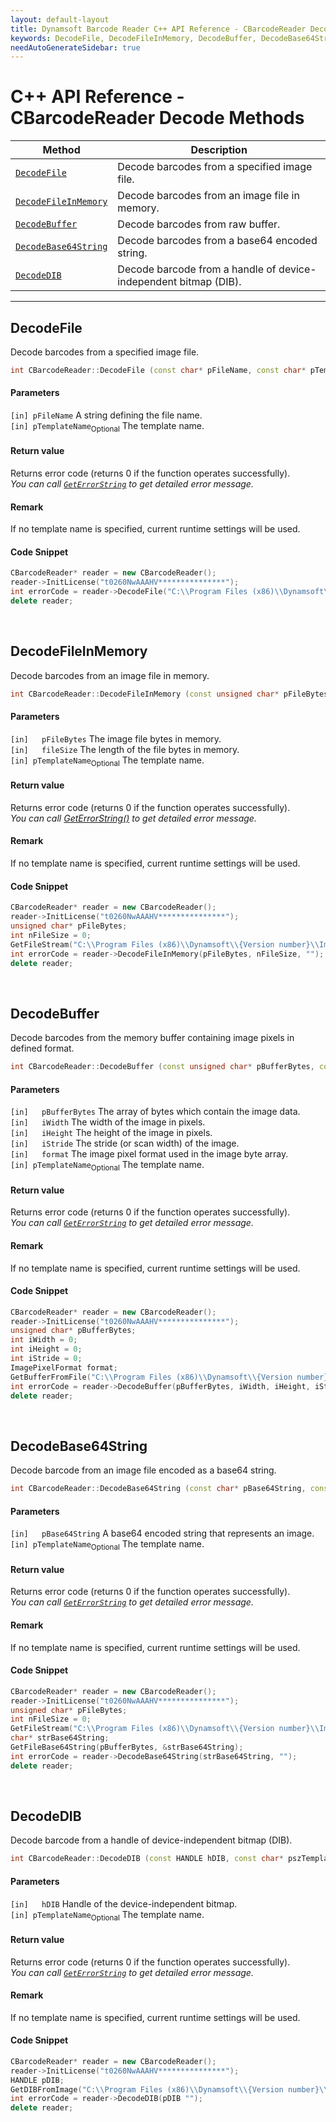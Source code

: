 ```yaml
---
layout: default-layout
title: Dynamsoft Barcode Reader C++ API Reference - CBarcodeReader Decode Methods
keywords: DecodeFile, DecodeFileInMemory, DecodeBuffer, DecodeBase64String, DecodeDIB, decode methods, CBarcodeReader, api reference, c++
needAutoGenerateSidebar: true
---
```



# C++ API Reference - CBarcodeReader Decode Methods

  | Method               | Description |
  |----------------------|-------------|
  | [`DecodeFile`](#decodefile) | Decode barcodes from a specified image file. |
  | [`DecodeFileInMemory`](#decodefileinmemory) | Decode barcodes from an image file in memory. |
  | [`DecodeBuffer`](#decodebuffer) | Decode barcodes from raw buffer. |
  | [`DecodeBase64String`](#decodebase64string) | Decode barcodes from a base64 encoded string. |
  | [`DecodeDIB`](#decodedib) | Decode barcode from a handle of device-independent bitmap (DIB). |

  ---




## DecodeFile

Decode barcodes from a specified image file.

```cpp
int CBarcodeReader::DecodeFile (const char* pFileName, const char* pTemplateName = "")	
```   
   
#### Parameters
`[in] pFileName`	A string defining the file name.   
`[in] pTemplateName`<sub>Optional</sub> The template name.

#### Return value
Returns error code (returns 0 if the function operates successfully).    
*You can call [`GetErrorString`](status-retrieval.md#geterrorstring) to get detailed error message.*

#### Remark
If no template name is specified, current runtime settings will be used.

#### Code Snippet
```cpp
CBarcodeReader* reader = new CBarcodeReader();
reader->InitLicense("t0260NwAAAHV***************");
int errorCode = reader->DecodeFile("C:\\Program Files (x86)\\Dynamsoft\\{Version number}\\Images\\AllSupportedBarcodeTypes.tif", "");
delete reader;
```

&nbsp;





## DecodeFileInMemory

Decode barcodes from an image file in memory.   

```cpp
int CBarcodeReader::DecodeFileInMemory (const unsigned char* pFileBytes, int fileSize, const char* pTemplateName = "")	
```   
   
#### Parameters
`[in]	pFileBytes` The image file bytes in memory.   
`[in]	fileSize` The length of the file bytes in memory.   
`[in] pTemplateName`<sub>Optional</sub> The template name.

#### Return value
Returns error code (returns 0 if the function operates successfully).    
*You can call [GetErrorString()](status-retrieval.md#geterrorstring) to get detailed error message.*   

#### Remark
If no template name is specified, current runtime settings will be used.

#### Code Snippet
```cpp
CBarcodeReader* reader = new CBarcodeReader();
reader->InitLicense("t0260NwAAAHV***************");
unsigned char* pFileBytes;
int nFileSize = 0;
GetFileStream("C:\\Program Files (x86)\\Dynamsoft\\{Version number}\\Images\\AllSupportedBarcodeTypes.tif", &pFileBytes, &nFileSize);
int errorCode = reader->DecodeFileInMemory(pFileBytes, nFileSize, "");
delete reader;
```

&nbsp;





## DecodeBuffer

Decode barcodes from the memory buffer containing image pixels in defined format.

```cpp
int CBarcodeReader::DecodeBuffer (const unsigned char* pBufferBytes, const int iWidth, const int iHeight, const int iStride, const ImagePixelFormat format, const char* pszTemplateName = "")		
```   
   
#### Parameters
`[in]	pBufferBytes` The array of bytes which contain the image data.   
`[in]	iWidth` The width of the image in pixels.   
`[in]	iHeight` The height of the image in pixels.   
`[in]	iStride` The stride (or scan width) of the image.   
`[in]	format` The image pixel format used in the image byte array.   
`[in] pTemplateName`<sub>Optional</sub> The template name.

#### Return value
Returns error code (returns 0 if the function operates successfully).    
*You can call [`GetErrorString`](status-retrieval.md#geterrorstring) to get detailed error message.*   

#### Remark
If no template name is specified, current runtime settings will be used.

#### Code Snippet
```cpp
CBarcodeReader* reader = new CBarcodeReader();
reader->InitLicense("t0260NwAAAHV***************");
unsigned char* pBufferBytes;
int iWidth = 0;
int iHeight = 0;
int iStride = 0;
ImagePixelFormat format;
GetBufferFromFile("C:\\Program Files (x86)\\Dynamsoft\\{Version number}\\Images\\AllSupportedBarcodeTypes.tif", &pBufferBytes, &iWidth, &iHeight, &iStride, &format);
int errorCode = reader->DecodeBuffer(pBufferBytes, iWidth, iHeight, iStride, format, "");
delete reader;
```

&nbsp;





## DecodeBase64String

Decode barcode from an image file encoded as a base64 string.

```cpp
int CBarcodeReader::DecodeBase64String (const char* pBase64String, const char* pTemplateName = "")	
```   
   
#### Parameters
`[in]	pBase64String`	A base64 encoded string that represents an image.   
`[in] pTemplateName`<sub>Optional</sub> The template name.

#### Return value
Returns error code (returns 0 if the function operates successfully).    
*You can call [`GetErrorString`](status-retrieval.md#geterrorstring) to get detailed error message.*

#### Remark
If no template name is specified, current runtime settings will be used.

#### Code Snippet
```cpp
CBarcodeReader* reader = new CBarcodeReader();
reader->InitLicense("t0260NwAAAHV***************");
unsigned char* pFileBytes;
int nFileSize = 0;
GetFileStream("C:\\Program Files (x86)\\Dynamsoft\\{Version number}\\Images\\AllSupportedBarcodeTypes.tif", &pFileBytes, &nFileSize);
char* strBase64String;
GetFileBase64String(pBufferBytes, &strBase64String);
int errorCode = reader->DecodeBase64String(strBase64String, "");
delete reader;
```

&nbsp;





## DecodeDIB

Decode barcode from a handle of device-independent bitmap (DIB).

```cpp
int CBarcodeReader::DecodeDIB (const HANDLE hDIB, const char* pszTemplateName = "")	
```   
   
#### Parameters
`[in]	hDIB` Handle of the device-independent bitmap.    
`[in] pTemplateName`<sub>Optional</sub> The template name.

#### Return value
Returns error code (returns 0 if the function operates successfully).    
*You can call [`GetErrorString`](status-retrieval.md#geterrorstring) to get detailed error message.*   

#### Remark
If no template name is specified, current runtime settings will be used.

#### Code Snippet
```cpp
CBarcodeReader* reader = new CBarcodeReader();
reader->InitLicense("t0260NwAAAHV***************");
HANDLE pDIB;
GetDIBFromImage("C:\\Program Files (x86)\\Dynamsoft\\{Version number}\\Images\\AllSupportedBarcodeTypes.tif", &pDIB);
int errorCode = reader->DecodeDIB(pDIB "");
delete reader;
```




